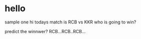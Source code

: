 # hello
sample one
hi todays match is RCB vs KKR 
who is going to win?

predict the winnwer?
 RCB...RCB..RCB...
